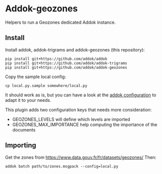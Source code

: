 # Addok-geozones

Helpers to run a Geozones dedicated Addok instance.


## Install

Install addok, addok-trigrams and addok-geozones (this repository):

    pip install git+https://github.com/addok/addok
    pip install git+https://github.com/addok/addok-trigrams
    pip install git+https://github.com/addok/addok-geozones


Copy the sample local config:

    cp local.py.sample somewhere/local.py

It should work as is, but you can have a look at the
[addok configuration](http://addok.readthedocs.io/en/latest/config/)
to adapt it to your needs.

This plugin adds two configuration keys that needs more consideration:

- GEOZONES_LEVELS will define which levels are imported
- GEOZONES_MAX_IMPORTANCE help computing the importance of the
  documents


## Importing

Get the zones from https://www.data.gouv.fr/fr/datasets/geozones/
Then:

    addok batch path/to/zones.msgpack --config=local.py
